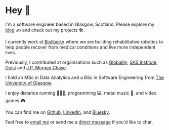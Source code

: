 ---
---

# Hey 👋

I'm a software engineer based in Glasgow, Scotland. Please explore my [blog](/blog) ✍️ and check out my projects 🛠️.

I currently work at [Bioliberty](https://bioliberty.co.uk) where we are building rehabilitative robotics to help people recover from medical conditions and live more independent lives.

Previously, I contributed at organisations such as [Globality](https://globality.com), [SAS Institute](https://sas.com), [Doist](https://doist.com) and [J.P. Morgan Chase](https://jpmorgan.com).

I hold an MSc in Data Analytics and a BSc in Software Engineering from [The University of Glasgow](https://gla.ac.uk).

I enjoy distance running 🏃‍♂️‍➡️, programming 💻, metal music 🤘, and video games 🎮.

You can find me on [Github](https://github.com/Garee), [LinkedIn](https://linkedin.com/in/garyblackwood), and [Bluesky](https://bsky.app/profile/garyblackwood.bsky.social).

Feel free to [email me](mailto:gary@garyblackwood.co.uk) or send me a [direct message](https://bsky.app/profile/garyblackwood.bsky.social) if you'd like to chat.
